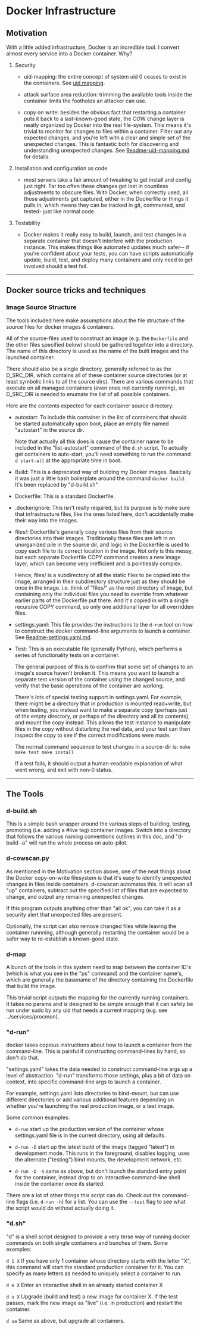 # Docker Infrastructure

## Motivation

With a little added infrastructure, Docker is an incredible tool.
I convert almost every service into a Docker container.  Why?

  1. Security
  
     + uid-mapping: the entire concept of system uid 0 ceases to exist
       in the containers.  See [uid mapping](Readme-uid-mapping.md).
     
     + attack surface area reduction: trimming the available tools inside
       the container limits the footholds an attacker can use.
     
     + copy on write: besides the obvious fact that restarting a container
       puts it back to a last-known-good state, the COW change layer is
       neatly organized by Docker into the real file-system.  This means
       it's trivial to monitor for changes to files within a container.
       Filter out any expected changes, and you're left with a clear and
       simple set of the unexpected changes.  This is fantastic both for
       discovering and understanding unexpected changes.  See
       [Readme-uid-mapping.md](Readme-uid-mapping.md) for details.
     
  2. Installation and configuration as code

     + most servers take a fair amount of tweaking to get install and
       config just right.  Far too often these changes get lost in
       countless adjustments to obscure files.  With Docker, when correctly
       used, all those adjustments get captured, either in the Dockerfile
       or things it pulls in, which means they can be tracked in git,
       commented, and tested- just like normal code.
  
  3. Testability

     + Docker makes it really easy to build, launch, and test changes in a
       separate container that doesn't interfere with the production
       instance.  This makes things like automated updates much safer-- if
       you're confident about your tests, you can have scripts
       automatically update, build, test, and deploy many containers and
       only need to get involved should a test fail.

- - -

## Docker source tricks and techniques

### Image Source Structure

The tools included here make assumptions about the file structure of the
source files for docker images & containers.

All of the source-files used to construct an image (e.g. the `Dockerfile`
and the other files specified below) should be gathered togehter into a
directory.  The name of this directory is used as the name of the built
images and the launched container.

There should also be a single directory, generally referred to as the
D_SRC_DIR, which contains all of these container source directories (or at
least symbolic links to all the source dirs).  There are various commands
that execute on all managed containers (even ones not currently running),
so D_SRC_DIR is needed to enumate the list of all possible containers.

Here are the contents expected for each container source directory:

  - autostart: To include this container in the list of containers that
    should be started automatically upon boot, place an empty file named
    "autostart" in the source dir.

    Note that actually all this does is cause the container name to be
    included in the "list-autostart" command of the `d.sh` script.  To
    actually get containers to auto-start, you'll need something to run the
    command `d start-all` at the appropriate time in boot.

  - Build: This is a deprecated way of building my Docker images.  Basically
    it was just a little bash boilerplate around the command `docker build`.
    It's been replaced by "d-build.sh"

  - Dockerfile: This is a standard Dockerfile.

  - .dockerignore: This isn't really required, but its purpose is to make sure
    that infrastructure files, like the ones listed here, don't accidentally
    make their way into the images.

  - files/: Dockerfile's generally copy various files from their source
    directories into their images.  Traditionally these files are left in
    an unorganized pile in the source dir, and logic in the Dockerfile is
    used to copy each file to its correct location in the image.  Not only
    is this messy, but each separate Dockerfile COPY command creates a new
    image layer, which can become very inefficient and is pointlessly
    complex.

    Hence, files/ is a subdirectory of all the static files to be copied
    into the image, arranged in their subdirectory structure just as they
    should be once in the image.  i.e. think of "files/" as the root
    directory of image, but containing only the individual files you need
    to override from whatever earlier parts of the Dockerfile put there.
    And it's copied in with a single recursive COPY command, so only one
    additional layer for all overridden files.

  - settings.yaml: This file provides the instructions to the `d-run` tool
    on how to construct the docker command-line arguments to launch a
    container.  See [Readme-settings.yaml.md](Readme-settings.yaml.md).

  - Test: This is an executable file (generally Python), which performs a
    series of functionality tests on a container.

    The general purpose of this is to confirm that some set of changes to
    an image's source haven't broken it.  This means you want to launch a
    separate test version of the container using the changed source, and
    verify that the basic operations of the container are working.

    There's lots of special testing support in settings.yaml.  For example,
    there might be a directory that in production is mounted read+write,
    but when testing, you instead want to make a separate copy (perhaps
    just of the empty directory, or perhaps of the directory and all its
    contents), and mount the copy instead.  This allows the test instance
    to manipulate files in the copy without disturbing the real data, and
    your test can then inspect the copy to see if the correct modifications
    were made.

    The normal command sequence to test changes in a source-dir is:
      `make
       make test
       make install`

    If a test fails, it should output a human-readable explanation of what
    went wrong, and exit with non-0 status.

- - -

## The Tools


### d-build.sh

This is a simple bash wrapper around the various steps of building, testing,
promoting (i.e. adding a #live tag) container images.  Switch into a directory
that follows the various naming conventions outlines in this doc, and "d-build
-a" will run the whole process on auto-pilot.


### d-cowscan.py

As mentioned in the Motivation section above, one of the neat things about
the Docker copy-on-write filesystem is that it's easy to identify
unexpected changes in files inside containers.  d-cowscan automates this.
It will scan all "up" containers, subtract out the specified list of files
that are expected to change, and output any remaining unexpected changes.

If this program outputs anything other than "all ok", you can take it as a
security alert that unexpected files are present.

Optionally, the script can also remove changed files while leaving the
container runnning, although generally restarting the container would be a
safer way to re-establish a known-good state.


### d-map

A bunch of the tools in this system need to map between the container ID's
(which is what you see in the "ps" command) and the container name's, which
are generally the basename of the directory containing the Dockerfile that
build the image.

This trivial script outputs the mapping for the currently running containers.
It takes no params and is designed to be simple enough that it can safely be
run under sudo by any uid that needs a current mapping (e.g. see
../services/procmon).


### "d-run"

docker takes copious instructions about how to launch a container from the
command-line.  This is painful if constructing command-lines by hand, so
don't do that.

"settings.yaml" takes the data needed to construct command-line args up a
level of abstraction.  "d-run" transforms those settings, plus a bit of
data on context, into specific command-line args to launch a container.

For example, settings.yaml lists directories to bind-mount, but can use
different directories or add various additional features depending on
whether you're launching the real production image, or a test image.

Some common examples:

- `d-run`
  start up the production version of the container whose settings.yaml file
  is in the current directory, using all defaults.

- `d-run -D`
  start up the latest build of the image (tagged "latest") in development
  mode.  This runs in the foreground, disables logging, uses the alternate
  ("testing") bind mounts, the development network, etc.

- `d-run -D -S`
  same as above, but don't launch the standard entry point for the container,
  instead drop to an interactive command-line shell inside the container once
  its started.

There are a lot of other things this script can do.  Check out the
command-line flags (i.e. `d-run -h`) for a list.  You can use the `--test`
flag to see what the script would do without actually doing it.


### "d.sh"

"d" is a shell script designed to provide a very terse way of running
docker commands on both single containers and bunches of them.  Some examples:

`d 1 X`
If you have only 1 container whose directory starts with the letter "X",
this command will start the standard production container for it.  You can
specify as many letters as needed to uniquely select a container to run.

`d e X`
Enter an interactive shell in an already started container X

`d u X`
Upgrade (build and test) a new image for container X.  If the test passes,
mark the new image as "live" (i.e. in production) and restart the
container.

`d ua`
Same as above, but upgrade all containers.

